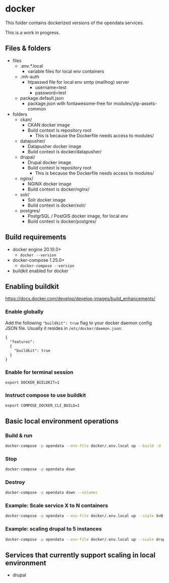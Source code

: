 # docker

This folder contains dockerized versions of the opendata services.

This is a work in progress.

## Files & folders

* files
  * .env.*.local
    * variable files for local env containers
  * .mh-auth
    * htpasswd file for local env smtp (mailhog) server
      * username=test
      * password=test
  * package.default.json
    * package.json with fontawesome-free for modules/ytp-assets-common
* folders
  * ckan/
    * CKAN docker image
    * Build context is repository root
      * This is because the Dockerfile needs access to modules/
  * datapusher/
    * Datapusher docker image
    * Build context is docker/datapusher/
  * drupal/
    * Drupal docker image
    * Build context is repository root
      * This is because the Dockerfile needs access to modules/
  * nginx/
    * NGINX docker image
    * Build context is docker/nginx/
  * solr/
    * Solr docker image
    * Build context is docker/solr/
  * postgres/
    * PostgrSQL / PostGIS docker image, for local env
    * Build context is docker/postgres/

## Build requirements

* docker engine 20.10.0+
  * `docker --version`
* docker-compose 1.25.0+
  * `docker-compose --version`
* buildkit enabled for docker

## Enabling buildkit

https://docs.docker.com/develop/develop-images/build_enhancements/

### Enable globally

Add the following `"buildkit": true` flag to your docker daemon config JSON file. Usually it resides in `/etc/docker/daemon.json`:
```
{
  "features":
  {
    "buildkit": true
  }
}
```

### Enable for terminal session

```
export DOCKER_BUILDKIT=1
```

### Instruct compose to use buildkit

```
export COMPOSE_DOCKER_CLI_BUILD=1
```

## Basic local environment operations

### Build & run
```bash
docker-compose -p opendata --env-file docker/.env.local up --build -d
```

### Stop
```bash
docker-compose -p opendata down
```

### Destroy
```bash
docker-compose -p opendata down --volumes
```

### Example: Scale service X to N containers
```bash
docker-compose -p opendata --env-file docker/.env.local up --scale X=N -d
```

### Example: scaling drupal to 5 instances
```bash
docker-compose -p opendata --env-file docker/.env.local up --scale drupal=5 -d
```

## Services that currently support scaling in local environment

* drupal

